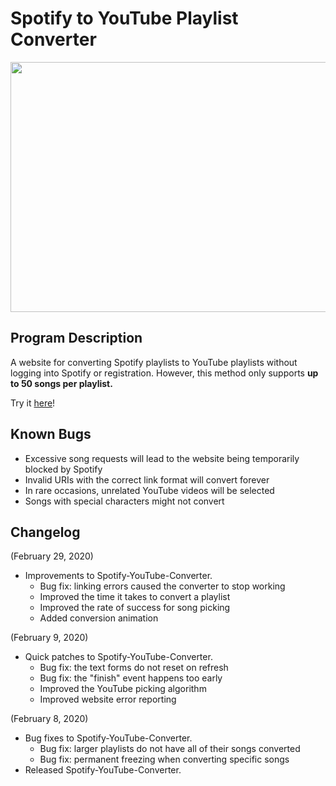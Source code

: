 # Spotify to YouTube Playlist Converter
<p align="center">
  <img width="800" height="400" src="https://i.imgur.com/imn7awQ.png">
</p>



## Program Description

A website for converting Spotify playlists to YouTube playlists without logging into Spotify or registration. However, this method only supports <b>up to 50 songs per playlist.</b>

Try it [here](https://ptjung.github.io/Spotify-Youtube-Converter)!

## Known Bugs

* Excessive song requests will lead to the website being temporarily blocked by Spotify
* Invalid URIs with the correct link format will convert forever
* In rare occasions, unrelated YouTube videos will be selected
* Songs with special characters might not convert

## Changelog

(February 29, 2020)
* Improvements to Spotify-YouTube-Converter.
  * Bug fix: linking errors caused the converter to stop working
  * Improved the time it takes to convert a playlist
  * Improved the rate of success for song picking
  * Added conversion animation

(February 9, 2020)
* Quick patches to Spotify-YouTube-Converter.
  * Bug fix: the text forms do not reset on refresh
  * Bug fix: the "finish" event happens too early
  * Improved the YouTube picking algorithm
  * Improved website error reporting

(February 8, 2020)
* Bug fixes to Spotify-YouTube-Converter.
  * Bug fix: larger playlists do not have all of their songs converted
  * Bug fix: permanent freezing when converting specific songs
* Released Spotify-YouTube-Converter.
